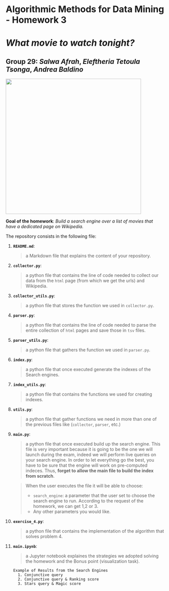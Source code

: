 # Algorithmic Methods for Data Mining - Homework 3 
# *What movie to watch tonight?* 
## Group 29: *Salwa Afrah*, *Eleftheria Tetoula Tsonga*, *Andrea Baldino*

<p align="left">
<img src="https://d3c1jucybpy4ua.cloudfront.net/data/63462/big_picture/popcorn.jpg?1567006493" height=430 
</p>

**Goal of the homework**: *Build a search engine over a list of movies that have a dedicated page on Wikipedia.*


The repository consists in the following file:
1. __`README.md`__:
    > a Markdown file that explains the content of your repository. 

2. __`collector.py`__:
    > a python file that contains the line of code needed to collect our data from the `html` page (from which we get the urls) and Wikipedia.
0. __`collector_utils.py`__:
    > a python file that stores the function we used in `collector.py`.
2. __`parser.py`__:
    > a python file that contains the line of code needed to parse the entire collection of `html` pages and save those in `tsv` files.
4. __`parser_utils.py`__:
    > a python file that gathers the function we used in `parser.py`.
5. __`index.py`__:
    > a python file that once executed generate the indexes of the Search engines.
6. __`index_utils.py`__:
    > a python file that contains the functions we used for creating indexes.
7. __`utils.py`__: 
    > a python file that gather functions we need in more than one of the previous files like (`collector`, `parser`, etc.)
8. __`main.py`__:
    > a python file that once executed build up the search engine. This file is very important because it is going to be the one we will launch during the exam, indeed we will perform live queries on your search engine. In order to let everything go the best, you have to be sure that the engine will work on pre-computed indeces. Thus, **forget to allow the main file to build the index from scratch**.
    
    > When the user executes the file it will be able to choose:
    >    * `search_engine`: a parameter that the user set to choose the search engine to run. According to the request of the homework, we can get 1,2 or 3.
    >  	* Any other parameters you would like.
9. __`exercise_4.py`__:
    > a python file that contains the implementation of the algorithm that solves problem 4.

10. __`main.ipynb`__: 
    > a Jupyter notebook explaines the strategies we adopted solving the homework and the Bonus point (visualization task). 
        
        Example of Results from the Search Engines
          1. Conjunctive query
          2. Conjunctive query & Ranking score  
          3. Stars query & Magic score
